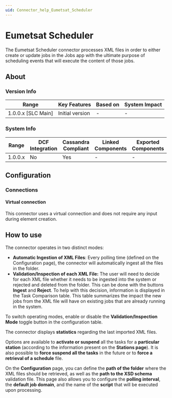 ```yaml
---
uid: Connector_help_Eumetsat_Scheduler
---
```


# Eumetsat Scheduler

The Eumetsat Scheduler connector processes XML files in order to either create or update jobs in the Jobs app with the ultimate purpose of scheduling events that will execute the content of those jobs.

## About

### Version Info

| **Range**            | **Key Features** | **Based on** | **System Impact** |
|----------------------|------------------|--------------|-------------------|
| 1.0.0.x \[SLC Main\] | Initial version  | \-           | \-                |

### System Info

| **Range** | **DCF Integration** | **Cassandra Compliant** | **Linked Components** | **Exported Components** |
|-----------|---------------------|-------------------------|-----------------------|-------------------------|
| 1.0.0.x   | No                  | Yes                     | \-                    | \-                      |

## Configuration

### Connections

#### Virtual connection

This connector uses a virtual connection and does not require any input during element creation.

## How to use

The connector operates in two distinct modes:

- **Automatic Ingestion of XML Files**: Every polling time (defined on the Configuration page), the connector will automatically ingest all the files in the folder.
- **Validation/Inspection of each XML File:** The user will need to decide for each XML file whether it needs to be ingested into the system or rejected and deleted from the folder. This can be done with the buttons **Ingest** and **Reject**. To help with this decision, information is displayed in the Task Comparison table. This table summarizes the impact the new jobs from the XML file will have on existing jobs that are already running in the system.

To switch operating modes, enable or disable the **Validation/Inspection Mode** toggle button in the configuration table.

The connector displays **statistics** regarding the last imported XML files.

Options are available to **activate or suspend** all the tasks for a **particular station** (according to the information present on the **Stations page**). It is also possible to **force suspend all the tasks** in the future or to **force a retrieval of a schedule** file.

On the **Configuration** page, you can define the **path of the folder** where the XML files should be retrieved, as well as the **path to the XSD schema** validation file. This page also allows you to configure the **polling interval**, the **default job domain**, and the name of the **script** that will be executed upon processing.
